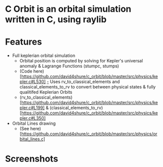 # C Orbit is an orbital simulation written in C, using raylib

# Features
- Full keplerian orbital simulation
    - Orbital position is computed by solving for Kepler's universal anomaly & Lagrange Functions (stumpc, stumps)
    - (Code here)[https://github.com/david4shure/c_orbit/blob/master/src/physics/kepler.c#L530]
[-](-) Uses rv_to_classical_elements and classical_elements_to_rv to convert between physical states & fully qualitifed Keplerian Orbits
    - (rv_to_classical_elements)[https://github.com/david4shure/c_orbit/blob/master/src/physics/kepler.c#L199] & (classical_elements_to_rv)[https://github.com/david4shure/c_orbit/blob/master/src/physics/kepler.c#L350]
- Orbital Lines drawing
    - (See here)[https://github.com/david4shure/c_orbit/blob/master/src/physics/orbital_lines.c]

# Screenshots


